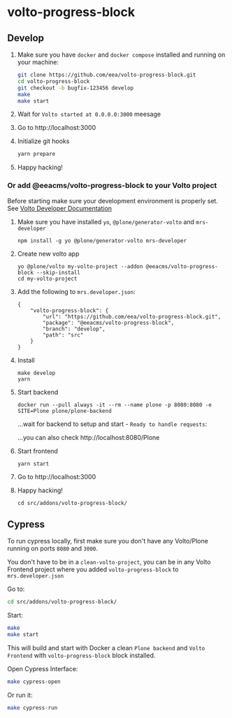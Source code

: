 # volto-progress-block

## Develop

1. Make sure you have `docker` and `docker compose` installed and running on your machine:

    ```Bash
    git clone https://github.com/eea/volto-progress-block.git
    cd volto-progress-block
    git checkout -b bugfix-123456 develop
    make
    make start
    ```

1. Wait for `Volto started at 0.0.0.0:3000` meesage

1. Go to http://localhost:3000

1. Initialize git hooks

    ```Bash
    yarn prepare
    ```

1.  Happy hacking!

### Or add @eeacms/volto-progress-block to your Volto project

Before starting make sure your development environment is properly set. See [Volto Developer Documentation](https://docs.voltocms.com/getting-started/install/)

1.  Make sure you have installed `yo`, `@plone/generator-volto` and `mrs-developer`

        npm install -g yo @plone/generator-volto mrs-developer

1.  Create new volto app

        yo @plone/volto my-volto-project --addon @eeacms/volto-progress-block --skip-install
        cd my-volto-project

1.  Add the following to `mrs.developer.json`:

        {
            "volto-progress-block": {
                "url": "https://github.com/eea/volto-progress-block.git",
                "package": "@eeacms/volto-progress-block",
                "branch": "develop",
                "path": "src"
            }
        }

1.  Install

        make develop
        yarn

1.  Start backend

        docker run --pull always -it --rm --name plone -p 8080:8080 -e SITE=Plone plone/plone-backend

    ...wait for backend to setup and start - `Ready to handle requests`:

    ...you can also check http://localhost:8080/Plone

1.  Start frontend

        yarn start

1.  Go to http://localhost:3000

1.  Happy hacking!

        cd src/addons/volto-progress-block/

## Cypress

To run cypress locally, first make sure you don't have any Volto/Plone running on ports `8080` and `3000`.

You don't have to be in a `clean-volto-project`, you can be in any Volto Frontend
project where you added `volto-progress-block` to `mrs.developer.json`

Go to:

  ```BASH
  cd src/addons/volto-progress-block/
  ```

Start:

  ```Bash
  make
  make start
  ```

This will build and start with Docker a clean `Plone backend` and `Volto Frontend` with `volto-progress-block` block installed.

Open Cypress Interface:

  ```Bash
  make cypress-open
  ```

Or run it:

  ```Bash
  make cypress-run
  ```
